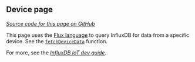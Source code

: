 ## Device page

[_Source code for this page on GitHub_](https://github.com/bonitoo-io/iot-center-v2/blob/master/app/ui/src/pages/DevicePage.tsx)

This page uses the [Flux language]() to query InfluxDB for data from a specific device.
See the [`fetchDeviceData`](https://github.com/bonitoo-io/iot-center-v2/blob/f5c6c939246c2f90bc91ca71819f27ef6d2995b2/app/ui/src/pages/DevicePage.tsx#L71-L121) function.

For more, see the [*InfluxDB IoT dev guide*](https://influxdata.github.io/iot-dev-guide/).
